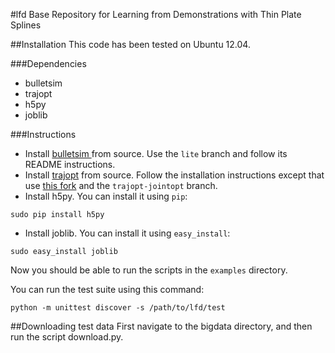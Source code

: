 #lfd
Base Repository for Learning from Demonstrations with Thin Plate Splines

##Installation
This code has been tested on Ubuntu 12.04.

###Dependencies
- bulletsim
- trajopt
- h5py
- joblib

###Instructions
- Install [bulletsim ](https://github.com/hojonathanho/bulletsim) from source. Use the `lite` branch and follow its README instructions.
- Install [trajopt](http://rll.berkeley.edu/trajopt) from source. Follow the installation instructions except that use [this fork](https://github.com/erictzeng/trajopt) and the `trajopt-jointopt` branch.
- Install h5py. You can install it using `pip`:
```
sudo pip install h5py
```
- Install joblib. You can install it using `easy_install`:
```
sudo easy_install joblib
```

Now you should be able to run the scripts in the `examples` directory.

You can run the test suite using this command:
```
python -m unittest discover -s /path/to/lfd/test
```

##Downloading test data
First navigate to the bigdata directory, and then run the script download.py.
